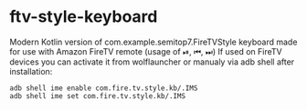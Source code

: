 # ftv-style-keyboard
Modern Kotlin version of com.example.semitop7.FireTVStyle keyboard made for use with Amazon FireTV remote (usage of ⏯, ⏮, ⏭)
If used on FireTV devices you can activate it from wolflauncher or manualy via adb shell after installation:
```
adb shell ime enable com.fire.tv.style.kb/.IMS
adb shell ime set com.fire.tv.style.kb/.IMS
```
